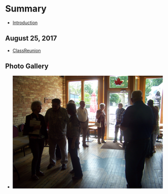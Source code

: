 # Summary

* [Introduction](README.md)
## August 25, 2017
* [ClassReunion](2017-08-27-Class-of-1960-57-year-Class-Reunion.md)
## Photo Gallery
* ![1](Photos/100_3362.JPG)